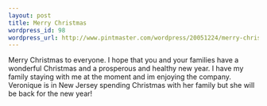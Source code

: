 ```yaml
--- 
layout: post
title: Merry Christmas
wordpress_id: 98
wordpress_url: http://www.pintmaster.com/wordpress/20051224/merry-christmas/
---
```

Merry Christmas to everyone. I hope that you and your families have a wonderful Christmas and a prosperous and healthy new year. I have my family staying with me at the moment and im enjoying the company. Veronique is in New Jersey spending Christmas with her family but she will be back for the new year! 







<!--adsense-->
